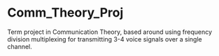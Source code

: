 # Comm_Theory_Proj
Term project in Communication Theory, based around using frequency division multiplexing for transmitting 3-4 voice signals over a single channel.
